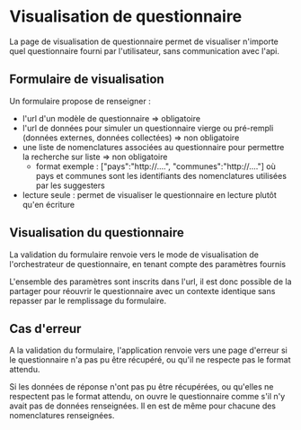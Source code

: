 # Visualisation de questionnaire

La page de visualisation de questionnaire permet de visualiser n'importe quel questionnaire fourni par l'utilisateur, sans communication avec l'api.

## Formulaire de visualisation

Un formulaire propose de renseigner :

- l'url d'un modèle de questionnaire => obligatoire
- l'url de données pour simuler un questionnaire vierge ou pré-rempli (données externes, données collectées) => non obligatoire
- une liste de nomenclatures associées au questionnaire pour permettre la recherche sur liste => non obligatoire
  - format exemple : ["pays":"http://....", "communes":"http://...."] où pays et communes sont les identifiants des nomenclatures utilisées par les suggesters
- lecture seule : permet de visualiser le questionnaire en lecture plutôt qu'en écriture

## Visualisation du questionnaire

La validation du formulaire renvoie vers le mode de visualisation de l'orchestrateur de questionnaire, en tenant compte des paramètres fournis

L'ensemble des paramètres sont inscrits dans l'url, il est donc possible de la partager pour réouvrir le questionnaire avec un contexte identique sans repasser par le remplissage du formulaire.

## Cas d'erreur

A la validation du formulaire, l'application renvoie vers une page d'erreur si le questionnaire n'a pas pu être récupéré, ou qu'il ne respecte pas le format attendu.

Si les données de réponse n'ont pas pu être récupérées, ou qu'elles ne respectent pas le format attendu, on ouvre le questionnaire comme s'il n'y avait pas de données renseignées. Il en est de même pour chacune des nomenclatures renseignées.
